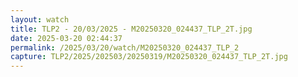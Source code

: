 ```yaml
---
layout: watch
title: TLP2 - 20/03/2025 - M20250320_024437_TLP_2T.jpg
date: 2025-03-20 02:44:37
permalink: /2025/03/20/watch/M20250320_024437_TLP_2
capture: TLP2/2025/202503/20250319/M20250320_024437_TLP_2T.jpg
---
```

